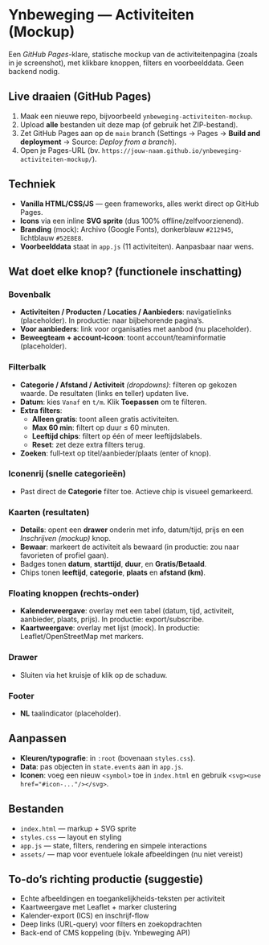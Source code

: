 # Ynbeweging — Activiteiten (Mockup)

Een *GitHub Pages*-klare, statische mockup van de activiteitenpagina (zoals in je screenshot), met klikbare knoppen, filters en voorbeelddata. Geen backend nodig.

## Live draaien (GitHub Pages)

1. Maak een nieuwe repo, bijvoorbeeld `ynbeweging-activiteiten-mockup`.
2. Upload **alle** bestanden uit deze map (of gebruik het ZIP-bestand).
3. Zet GitHub Pages aan op de `main` branch (Settings → Pages → **Build and deployment** → Source: *Deploy from a branch*).
4. Open je Pages-URL (bv. `https://jouw-naam.github.io/ynbeweging-activiteiten-mockup/`).

## Techniek

- **Vanilla HTML/CSS/JS** — geen frameworks, alles werkt direct op GitHub Pages.
- **Icons** via een inline **SVG sprite** (dus 100% offline/zelfvoorzienend).
- **Branding** (mock): Archivo (Google Fonts), donkerblauw `#212945`, lichtblauw `#52E8E8`.
- **Voorbeelddata** staat in `app.js` (11 activiteiten). Aanpasbaar naar wens.

## Wat doet elke knop? (functionele inschatting)

### Bovenbalk
- **Activiteiten / Producten / Locaties / Aanbieders**: navigatielinks (placeholder). In productie: naar bijbehorende pagina’s.
- **Voor aanbieders**: link voor organisaties met aanbod (nu placeholder).
- **Beweegteam + account-icoon**: toont account/teaminformatie (placeholder).

### Filterbalk
- **Categorie / Afstand / Activiteit** *(dropdowns)*: filteren op gekozen waarde. De resultaten (links en teller) updaten live.
- **Datum**: kies `Vanaf` en `t/m`. Klik **Toepassen** om te filteren.
- **Extra filters**: 
  - **Alleen gratis**: toont alleen gratis activiteiten.
  - **Max 60 min**: filtert op duur ≤ 60 minuten.
  - **Leeftijd chips**: filtert op één of meer leeftijdslabels.
  - **Reset**: zet deze extra filters terug.
- **Zoeken**: full‑text op titel/aanbieder/plaats (enter of knop).

### Iconenrij (snelle categorieën)
- Past direct de **Categorie** filter toe. Actieve chip is visueel gemarkeerd.

### Kaarten (resultaten)
- **Details**: opent een **drawer** onderin met info, datum/tijd, prijs en een *Inschrijven (mockup)* knop.
- **Bewaar**: markeert de activiteit als bewaard (in productie: zou naar favorieten of profiel gaan).
- Badges tonen **datum**, **starttijd**, **duur**, en **Gratis/Betaald**.
- Chips tonen **leeftijd**, **categorie**, **plaats** en **afstand (km)**.

### Floating knoppen (rechts‑onder)
- **Kalenderweergave**: overlay met een tabel (datum, tijd, activiteit, aanbieder, plaats, prijs). In productie: export/subscribe.
- **Kaartweergave**: overlay met lijst (mock). In productie: Leaflet/OpenStreetMap met markers.

### Drawer
- Sluiten via het kruisje of klik op de schaduw.

### Footer
- **NL** taalindicator (placeholder).

## Aanpassen

- **Kleuren/typografie**: in `:root` (bovenaan `styles.css`).  
- **Data**: pas objecten in `state.events` aan in `app.js`.
- **Iconen**: voeg een nieuw `<symbol>` toe in `index.html` en gebruik `<svg><use href="#icon-..."/></svg>`.

## Bestanden

- `index.html` — markup + SVG sprite
- `styles.css` — layout en styling
- `app.js` — state, filters, rendering en simpele interactions
- `assets/` — map voor eventuele lokale afbeeldingen (nu niet vereist)

## To-do’s richting productie (suggestie)

- Echte afbeeldingen en toegankelijkheids-teksten per activiteit
- Kaartweergave met Leaflet + marker clustering
- Kalender-export (ICS) en inschrijf-flow
- Deep links (URL-query) voor filters en zoekopdrachten
- Back-end of CMS koppeling (bijv. Ynbeweging API)
